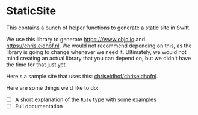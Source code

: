 # StaticSite

This contains a bunch of helper functions to generate a static site in Swift.

We use this library to generate <https:///www.objc.io> and <https://chris.eidhof.nl>. We would not recommend depending on this, as the library is going to change whenever we need it. Ultimately, we would not mind creating an actual library that you can depend on, but we didn't have the time for that just yet.

Here's a sample site that uses this: [chriseidhof/chriseidhofnl](https://github.com/chriseidhof/chriseidhofnl).

Here are some things we'd like to do:

- [ ] A short explanation of the `Rule` type with some examples
- [ ] Full documentation
